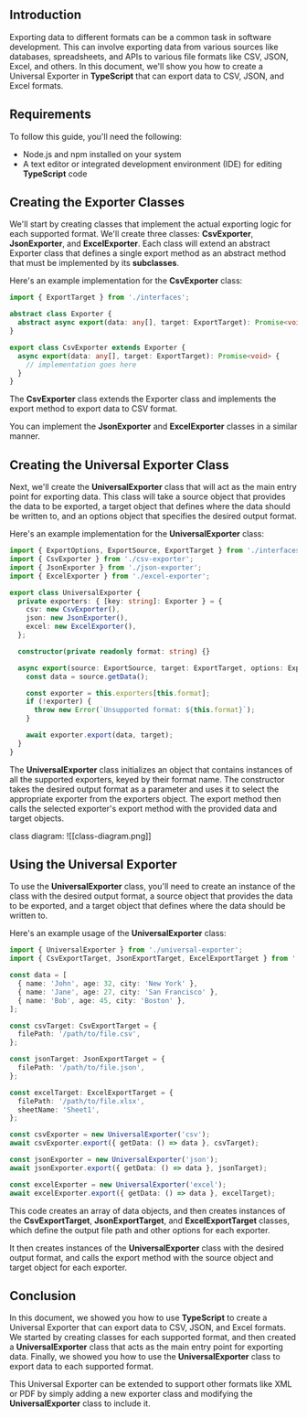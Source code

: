 ## Introduction
Exporting data to different formats can be a common task in software development. This can involve exporting data from various sources like databases, spreadsheets, and APIs to various file formats like CSV, JSON, Excel, and others. In this document, we'll show you how to create a Universal Exporter in **TypeScript** that can export data to CSV, JSON, and Excel formats.

## Requirements
To follow this guide, you'll need the following:

- Node.js and npm installed on your system
- A text editor or integrated development environment (IDE) for editing **TypeScript** code

## Creating the Exporter Classes
We'll start by creating classes that implement the actual exporting logic for each supported format. We'll create three classes: **CsvExporter**, **JsonExporter**, and **ExcelExporter**. Each class will extend an abstract Exporter class that defines a single export method as an abstract method that must be implemented by its **subclasses**.

Here's an example implementation for the **CsvExporter** class:
```ts
import { ExportTarget } from './interfaces';

abstract class Exporter {
  abstract async export(data: any[], target: ExportTarget): Promise<void>;
}

export class CsvExporter extends Exporter {
  async export(data: any[], target: ExportTarget): Promise<void> {
    // implementation goes here
  }
}
```
The **CsvExporter** class extends the Exporter class and implements the export method to export data to CSV format.

You can implement the **JsonExporter** and **ExcelExporter** classes in a similar manner.

## Creating the Universal Exporter Class
Next, we'll create the **UniversalExporter** class that will act as the main entry point for exporting data. This class will take a source object that provides the data to be exported, a target object that defines where the data should be written to, and an options object that specifies the desired output format.

Here's an example implementation for the **UniversalExporter** class:
```ts
import { ExportOptions, ExportSource, ExportTarget } from './interfaces';
import { CsvExporter } from './csv-exporter';
import { JsonExporter } from './json-exporter';
import { ExcelExporter } from './excel-exporter';

export class UniversalExporter {
  private exporters: { [key: string]: Exporter } = {
    csv: new CsvExporter(),
    json: new JsonExporter(),
    excel: new ExcelExporter(),
  };

  constructor(private readonly format: string) {}

  async export(source: ExportSource, target: ExportTarget, options: ExportOptions): Promise<void> {
    const data = source.getData();

    const exporter = this.exporters[this.format];
    if (!exporter) {
      throw new Error(`Unsupported format: ${this.format}`);
    }

    await exporter.export(data, target);
  }
}
```
The **UniversalExporter** class initializes an object that contains instances of all the supported exporters, keyed by their format name. The constructor takes the desired output format as a parameter and uses it to select the appropriate exporter from the exporters object. The export method then calls the selected exporter's export method with the provided data and target objects.

class diagram:
![[class-diagram.png]]

## Using the Universal Exporter
To use the **UniversalExporter** class, you'll need to create an instance of the class with the desired output format, a source object that provides the data to be exported, and a target object that defines where the data should be written to.

Here's an example usage of the **UniversalExporter** class:
```ts
import { UniversalExporter } from './universal-exporter';
import { CsvExportTarget, JsonExportTarget, ExcelExportTarget } from './interfaces';

const data = [
  { name: 'John', age: 32, city: 'New York' },
  { name: 'Jane', age: 27, city: 'San Francisco' },
  { name: 'Bob', age: 45, city: 'Boston' },
];

const csvTarget: CsvExportTarget = {
  filePath: '/path/to/file.csv',
};

const jsonTarget: JsonExportTarget = {
  filePath: '/path/to/file.json',
};

const excelTarget: ExcelExportTarget = {
  filePath: '/path/to/file.xlsx',
  sheetName: 'Sheet1',
};

const csvExporter = new UniversalExporter('csv');
await csvExporter.export({ getData: () => data }, csvTarget);

const jsonExporter = new UniversalExporter('json');
await jsonExporter.export({ getData: () => data }, jsonTarget);

const excelExporter = new UniversalExporter('excel');
await excelExporter.export({ getData: () => data }, excelTarget);
```
This code creates an array of data objects, and then creates instances of the **CsvExportTarget**, **JsonExportTarget**, and **ExcelExportTarget** classes, which define the output file path and other options for each exporter.

It then creates instances of the **UniversalExporter** class with the desired output format, and calls the export method with the source object and target object for each exporter.

## Conclusion
In this document, we showed you how to use **TypeScript** to create a Universal Exporter that can export data to CSV, JSON, and Excel formats. We started by creating classes for each supported format, and then created a **UniversalExporter** class that acts as the main entry point for exporting data. Finally, we showed you how to use the **UniversalExporter** class to export data to each supported format.

This Universal Exporter can be extended to support other formats like XML or PDF by simply adding a new exporter class and modifying the **UniversalExporter** class to include it.